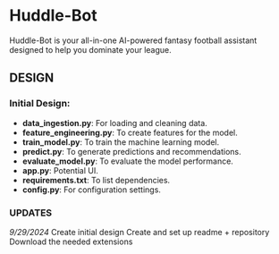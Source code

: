 # Huddle-Bot
Huddle-Bot is your all-in-one AI-powered fantasy football assistant designed to help you dominate your league.

## DESIGN
### Initial Design:
- **data_ingestion.py**: For loading and cleaning data.
- **feature_engineering.py**: To create features for the model.
- **train_model.py**: To train the machine learning model.
- **predict.py**: To generate predictions and recommendations.
- **evaluate_model.py**: To evaluate the model performance.
- **app.py**: Potential UI.
- **requirements.txt**: To list dependencies.
- **config.py**: For configuration settings.

### UPDATES
*9/29/2024* 
    Create initial design
    Create and set up readme + repository
    Download the needed extensions